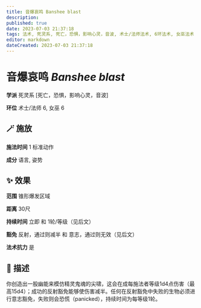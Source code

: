 ```yaml
---
title: 音爆哀鸣 Banshee blast
description: 
published: true
date: 2023-07-03 21:37:18
tags: 法术, 死灵系, 死亡，恐惧，影响心灵，音波, 术士/法师法术, 6环法术, 女巫法术
editor: markdown
dateCreated: 2023-07-03 21:37:18
---
```


# **音爆哀鸣** *Banshee blast*

**学派** 死灵系 \[死亡，恐惧，影响心灵，音波\] 

**环位** 术士/法师 6, 女巫 6

## 🪄 施放

**施法时间** 1 标准动作

**成分** 语言, 姿势

## ✨ 效果  

**范围** 锥形爆发区域

**距离** 30尺  

**持续时间** 立即 和 1轮/等级（见后文） 

**豁免** 反射，通过则减半 和 意志，通过则无效（见后文）

**法术抗力** 是

## 📖 描述

你创造出一股幽能来模仿精灵鬼魂的尖啸，这会在成每施法者等级1d4点伤害（最高15d4）；成功的反射豁免能够使伤害减半。任何在反射豁免中失败的生物必须进行意志豁免，失败则会恐慌（panicked），持续时间为每等级1轮。
    